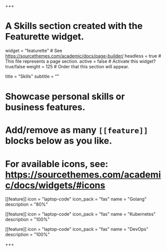 +++
# A Skills section created with the Featurette widget.
widget = "featurette"  # See https://sourcethemes.com/academic/docs/page-builder/
headless = true  # This file represents a page section.
active = false  # Activate this widget? true/false
weight = 125  # Order that this section will appear.

title = "Skills"
subtitle = ""

# Showcase personal skills or business features.
# 
# Add/remove as many `[[feature]]` blocks below as you like.
# 
# For available icons, see: https://sourcethemes.com/academic/docs/widgets/#icons

[[feature]]
  icon = "laptop-code"
  icon_pack = "fas"
  name = "Golang"
  description = "80%"
  
[[feature]]
  icon = "laptop-code"
  icon_pack = "fas"
  name = "Kubernetes"
  description = "100%"  
  
[[feature]]
  icon = "laptop-code"
  icon_pack = "fas"
  name = "DevOps"
  description = "100%"

+++

